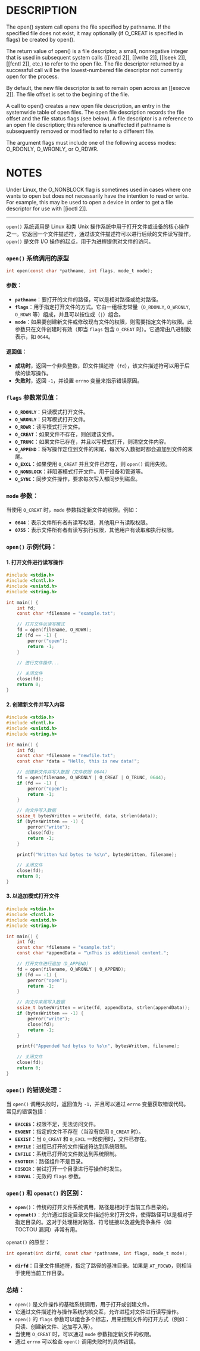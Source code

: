 # DESCRIPTION
The open() system call opens the file specified by pathname. If the specified file does not exist, it may optionally (if O_CREAT is specified in flags) be created by open().

The return value of open() is a file descriptor, a small, nonnegative integer that is used in subsequent system calls ([[read 2]], [[write 2]], [[lseek 2]], [[fcntl 2]], etc.) to refer to the open file. The file descriptor returned by a successful call will be the lowest-numbered file descriptor not currently open for the process.

By default, the new file descriptor is set to remain open across an [[execve 2]]. The file offset is set to the begining of the file.

A call to open() creates a new open file description, an entry in the systemwide table of open files. The open file description records the file offset and the file status flags (see below). A file descriptor is a reference to an open file description; this reference is unaffected if pathname is subsequently removed or modified to refer to a different file.

The argument flags must include one of the following access modes: O_RDONLY, O_WRONLY, or O_RDWR.

# NOTES
Under Linux, the O_NONBLOCK flag is sometimes used in cases where one wants to open but does not necessarily have the intention to read or write. For example, this may be used to open a device in order to get a file descriptor for use with [[ioctl 2]].



---

`open()` 系统调用是 Linux 和类 Unix 操作系统中用于打开文件或设备的核心操作之一。它返回一个文件描述符，通过该文件描述符可以进行后续的文件读写操作。`open()` 是文件 I/O 操作的起点，用于为进程提供对文件的访问。

### `open()` 系统调用的原型

```c
int open(const char *pathname, int flags, mode_t mode);
```

#### 参数：
- **`pathname`**：要打开的文件的路径，可以是相对路径或绝对路径。
- **`flags`**：用于指定打开文件的方式。它由一组标志常量（`O_RDONLY`, `O_WRONLY`, `O_RDWR` 等）组成，并且可以按位或（`|`）组合。
- **`mode`**：如果要创建新文件或修改现有文件的权限，则需要指定文件的权限。此参数只在文件创建时有效（即当 `flags` 包含 `O_CREAT` 时）。它通常由八进制数表示，如 `0644`。

#### 返回值：
- **成功时**，返回一个非负整数，即文件描述符（`fd`），该文件描述符可以用于后续的读写操作。
- **失败时**，返回 `-1`，并设置 `errno` 变量来指示错误原因。

### `flags` 参数常见值：
- **`O_RDONLY`**：只读模式打开文件。
- **`O_WRONLY`**：只写模式打开文件。
- **`O_RDWR`**：读写模式打开文件。
- **`O_CREAT`**：如果文件不存在，则创建该文件。
- **`O_TRUNC`**：如果文件已存在，并且以写模式打开，则清空文件内容。
- **`O_APPEND`**：将写操作定位到文件的末尾，每次写入数据时都会追加到文件的末尾。
- **`O_EXCL`**：如果使用 `O_CREAT` 并且文件已存在，则 `open()` 调用失败。
- **`O_NONBLOCK`**：非阻塞模式打开文件。用于设备和管道等。
- **`O_SYNC`**：同步文件操作，要求每次写入都同步到磁盘。

### `mode` 参数：
当使用 `O_CREAT` 时，`mode` 参数指定新文件的权限。例如：
- **`0644`**：表示文件所有者有读写权限，其他用户有读取权限。
- **`0755`**：表示文件所有者有读写执行权限，其他用户有读取和执行权限。

### `open()` 示例代码：

#### 1. 打开文件进行读写操作

```c
#include <stdio.h>
#include <fcntl.h>
#include <unistd.h>
#include <string.h>

int main() {
    int fd;
    const char *filename = "example.txt";

    // 打开文件以读写模式
    fd = open(filename, O_RDWR);
    if (fd == -1) {
        perror("open");
        return -1;
    }

    // 进行文件操作...

    // 关闭文件
    close(fd);
    return 0;
}
```

#### 2. 创建新文件并写入内容

```c
#include <stdio.h>
#include <fcntl.h>
#include <unistd.h>
#include <string.h>

int main() {
    int fd;
    const char *filename = "newfile.txt";
    const char *data = "Hello, this is new data!";

    // 创建新文件并写入数据（文件权限 0644）
    fd = open(filename, O_WRONLY | O_CREAT | O_TRUNC, 0644);
    if (fd == -1) {
        perror("open");
        return -1;
    }

    // 向文件写入数据
    ssize_t bytesWritten = write(fd, data, strlen(data));
    if (bytesWritten == -1) {
        perror("write");
        close(fd);
        return -1;
    }

    printf("Written %zd bytes to %s\n", bytesWritten, filename);

    // 关闭文件
    close(fd);
    return 0;
}
```

#### 3. 以追加模式打开文件

```c
#include <stdio.h>
#include <fcntl.h>
#include <unistd.h>
#include <string.h>

int main() {
    int fd;
    const char *filename = "example.txt";
    const char *appendData = "\nThis is additional content.";

    // 打开文件进行追加（O_APPEND）
    fd = open(filename, O_WRONLY | O_APPEND);
    if (fd == -1) {
        perror("open");
        return -1;
    }

    // 向文件末尾写入数据
    ssize_t bytesWritten = write(fd, appendData, strlen(appendData));
    if (bytesWritten == -1) {
        perror("write");
        close(fd);
        return -1;
    }

    printf("Appended %zd bytes to %s\n", bytesWritten, filename);

    // 关闭文件
    close(fd);
    return 0;
}
```

### `open()` 的错误处理：

当 `open()` 调用失败时，返回值为 `-1`，并且可以通过 `errno` 变量获取错误代码。常见的错误包括：

- **`EACCES`**：权限不足，无法访问文件。
- **`ENOENT`**：指定的文件不存在（当没有使用 `O_CREAT` 时）。
- **`EEXIST`**：当 `O_CREAT` 和 `O_EXCL` 一起使用时，文件已存在。
- **`EMFILE`**：进程已打开的文件描述符达到系统限制。
- **`ENFILE`**：系统已打开的文件数达到系统限制。
- **`ENOTDIR`**：路径组件不是目录。
- **`EISDIR`**：尝试打开一个目录进行写操作时发生。
- **`EINVAL`**：无效的 `flags` 参数。

### `open()` 和 `openat()` 的区别：

- **`open()`**：传统的打开文件系统调用，路径是相对于当前工作目录的。
- **`openat()`**：允许通过指定目录文件描述符来打开文件，使得路径可以是相对于指定目录的。这对于处理相对路径、符号链接以及避免竞争条件（如 TOCTOU 漏洞）非常有用。

`openat()` 的原型：

```c
int openat(int dirfd, const char *pathname, int flags, mode_t mode);
```

- **`dirfd`**：目录文件描述符，指定了路径的基准目录。如果是 `AT_FDCWD`，则相当于使用当前工作目录。

### 总结：
- `open()` 是文件操作的基础系统调用，用于打开或创建文件。
- 它通过文件描述符与操作系统内核交互，允许进程对文件进行读写操作。
- `open()` 的 `flags` 参数可以组合多个标志，用来控制文件的打开方式（例如：只读、创建新文件、追加写入等）。
- 当使用 `O_CREAT` 时，可以通过 `mode` 参数指定新文件的权限。
- 通过 `errno` 可以检查 `open()` 调用失败时的具体错误。